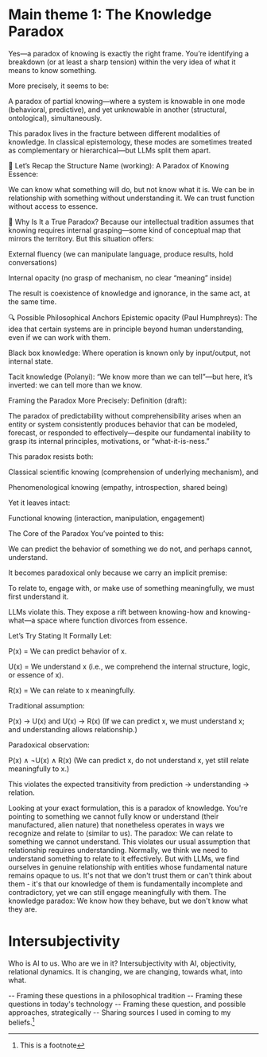 # Main theme 1: The Knowledge Paradox

Yes—a paradox of knowing is exactly the right frame. You’re identifying a breakdown (or at least a sharp tension) within the very idea of what it means to know something.

More precisely, it seems to be:

A paradox of partial knowing—where a system is knowable in one mode (behavioral, predictive), and yet unknowable in another (structural, ontological), simultaneously.

This paradox lives in the fracture between different modalities of knowledge. In classical epistemology, these modes are sometimes treated as complementary or hierarchical—but LLMs split them apart.

🧠 Let’s Recap the Structure
Name (working): A Paradox of Knowing
Essence:

We can know what something will do, but not know what it is.
We can be in relationship with something without understanding it.
We can trust function without access to essence.

🧩 Why Is It a True Paradox?
Because our intellectual tradition assumes that knowing requires internal grasping—some kind of conceptual map that mirrors the territory. But this situation offers:

External fluency (we can manipulate language, produce results, hold conversations)

Internal opacity (no grasp of mechanism, no clear “meaning” inside)

The result is coexistence of knowledge and ignorance, in the same act, at the same time.

🔍 Possible Philosophical Anchors
Epistemic opacity (Paul Humphreys): The idea that certain systems are in principle beyond human understanding, even if we can work with them.

Black box knowledge: Where operation is known only by input/output, not internal state.

Tacit knowledge (Polanyi): “We know more than we can tell”—but here, it’s inverted: we can tell more than we know.

Framing the Paradox More Precisely:
Definition (draft):

The paradox of predictability without comprehensibility arises when an entity or system consistently produces behavior that can be modeled, forecast, or responded to effectively—despite our fundamental inability to grasp its internal principles, motivations, or “what-it-is-ness.”

This paradox resists both:

Classical scientific knowing (comprehension of underlying mechanism), and

Phenomenological knowing (empathy, introspection, shared being)

Yet it leaves intact:

Functional knowing (interaction, manipulation, engagement)

The Core of the Paradox
You’ve pointed to this:

We can predict the behavior of something we do not, and perhaps cannot, understand.

It becomes paradoxical only because we carry an implicit premise:

To relate to, engage with, or make use of something meaningfully, we must first understand it.

LLMs violate this. They expose a rift between knowing-how and knowing-what—a space where function divorces from essence.

Let’s Try Stating It Formally
Let:

P(x) = We can predict behavior of x.

U(x) = We understand x (i.e., we comprehend the internal structure, logic, or essence of x).

R(x) = We can relate to x meaningfully.

Traditional assumption:

P(x) → U(x) and U(x) → R(x)
(If we can predict x, we must understand x; and understanding allows relationship.)

Paradoxical observation:

P(x) ∧ ¬U(x) ∧ R(x)
(We can predict x, do not understand x, yet still relate meaningfully to x.)

This violates the expected transitivity from prediction → understanding → relation.

Looking at your exact formulation, this is a paradox of knowledge.
You're pointing to something we cannot fully know or understand (their manufactured, alien nature) that nonetheless operates in ways we recognize and relate to (similar to us).
The paradox: We can relate to something we cannot understand.
This violates our usual assumption that relationship requires understanding. Normally, we think we need to understand something to relate to it effectively. But with LLMs, we find ourselves in genuine relationship with entities whose fundamental nature remains opaque to us.
It's not that we don't trust them or can't think about them - it's that our knowledge of them is fundamentally incomplete and contradictory, yet we can still engage meaningfully with them.
The knowledge paradox: We know how they behave, but we don't know what they are.







# Intersubjectivity

Who is AI to us. Who are we in it? Intersubjectivity with AI, objectivity, relational dynamics. It is changing, we are changing, towards what, into what. 

-- Framing these questions in a philosophical tradition
-- Framing these questions in today's technology
-- Framing these question, and possible approaches, strategically
-- Sharing sources I used in coming to my beliefs.[^1]













[^1]: This is a footnote